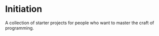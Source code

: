 Initiation
==========

A collection of starter projects for people who want to master the craft of programming.
